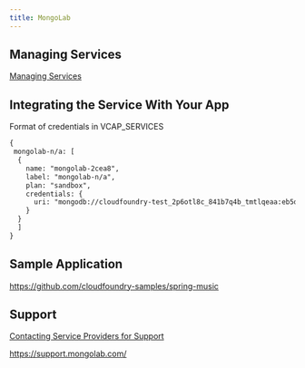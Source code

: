 ```yaml
---
title: MongoLab
---
```


## <a id='managing-services'></a>Managing Services ##

[Managing Services](/devguide/services/managing-services.html)

## <a id='integration'></a>Integrating the Service With Your App ###

Format of credentials in VCAP_SERVICES

~~~xml
{
 mongolab-n/a: [
  {
    name: "mongolab-2cea8",
    label: "mongolab-n/a",
    plan: "sandbox",
    credentials: {
      uri: "mongodb://cloudfoundry-test_2p6otl8c_841b7q4b_tmtlqeaa:eb5d00ac-2a4f-4beb-80ad-9da11cff5a70@ds027908.mongolab.com:27908/cloudfoundry-test_2p6otl8c_841b7q4b"
    }
  }
  ]
}
~~~

## Sample Application

https://github.com/cloudfoundry-samples/spring-music

## <a id='support'></a>Support ##

[Contacting Service Providers for Support](../contacting-service-providers-for-support.html)

https://support.mongolab.com/

